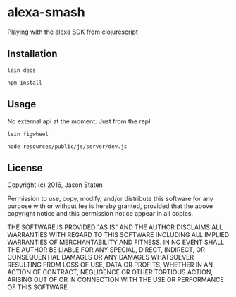 # alexa-smash

Playing with the alexa SDK from clojurescript

## Installation

```
lein deps

npm install
```

## Usage

No external api at the moment. Just from the repl

```
lein figwheel

node resources/public/js/server/dev.js
```
## License

Copyright (c) 2016, Jason Staten

Permission to use, copy, modify, and/or distribute this software for any
purpose with or without fee is hereby granted, provided that the above
copyright notice and this permission notice appear in all copies.

THE SOFTWARE IS PROVIDED "AS IS" AND THE AUTHOR DISCLAIMS ALL WARRANTIES WITH
REGARD TO THIS SOFTWARE INCLUDING ALL IMPLIED WARRANTIES OF MERCHANTABILITY AND
FITNESS. IN NO EVENT SHALL THE AUTHOR BE LIABLE FOR ANY SPECIAL, DIRECT,
INDIRECT, OR CONSEQUENTIAL DAMAGES OR ANY DAMAGES WHATSOEVER RESULTING FROM
LOSS OF USE, DATA OR PROFITS, WHETHER IN AN ACTION OF CONTRACT, NEGLIGENCE OR
OTHER TORTIOUS ACTION, ARISING OUT OF OR IN CONNECTION WITH THE USE OR
PERFORMANCE OF THIS SOFTWARE.
